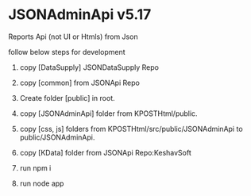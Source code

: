 # JSONAdminApi v5.17
Reports Api (not UI or Htmls) from Json

follow below steps for development

1.  copy [DataSupply] JSONDataSupply Repo
2.  copy [common] from JSONApi Repo
3.  Create folder [public] in root.
4.  copy [JSONAdminApi] folder from KPOSTHtml/public.
5.  copy [css, js] folders from KPOSTHtml/src/public/JSONAdminApi to public/JSONAdminApi.

6.  copy [KData] folder from JSONApi Repo:KeshavSoft
7.  run npm i
8.  run node app


